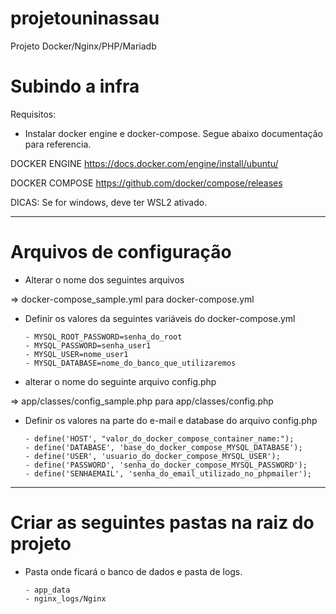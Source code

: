 # projetouninassau
Projeto Docker/Nginx/PHP/Mariadb

# Subindo a infra

Requisitos:
 
* Instalar docker engine e docker-compose. Segue abaixo documentação para referencia.

DOCKER ENGINE
https://docs.docker.com/engine/install/ubuntu/

DOCKER COMPOSE
https://github.com/docker/compose/releases

DICAS:
Se for windows, deve ter WSL2 ativado.
____________________________________________________________

# Arquivos de configuração

* Alterar o nome dos seguintes arquivos

=> docker-compose_sample.yml para docker-compose.yml

* Definir os valores da seguintes variáveis do docker-compose.yml

      - MYSQL_ROOT_PASSWORD=senha_do_root
      - MYSQL_PASSWORD=senha_user1
      - MYSQL_USER=nome_user1
      - MYSQL_DATABASE=nome_do_banco_que_utilizaremos

* alterar o nome do seguinte arquivo config.php

=> app/classes/config_sample.php para app/classes/config.php

* Definir os valores na parte do e-mail e database do arquivo config.php

      - define('HOST', "valor_do_docker_compose_container_name:");
      - define('DATABASE', 'base_do_docker_compose_MYSQL_DATABASE');
      - define('USER', 'usuario_do_docker_compose_MYSQL_USER');
      - define('PASSWORD', 'senha_do_docker_compose_MYSQL_PASSWORD');
      - define('SENHAEMAIL', 'senha_do_email_utilizado_no_phpmailer');

____________________________________________________________
# Criar as seguintes pastas na raiz do projeto

* Pasta onde ficará o banco de dados e pasta de logs.

      - app_data 
      - nginx_logs/Nginx


